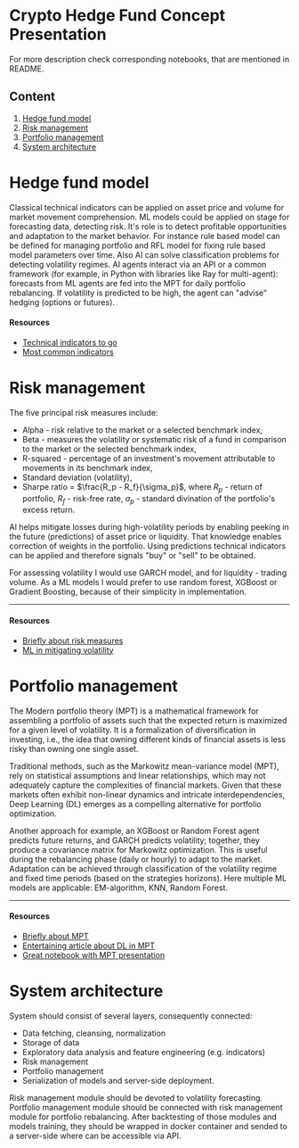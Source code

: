 # Crypto Hedge Fund Concept Presentation

For more description check corresponding notebooks, that are mentioned in
README.

## Content

1. [Hedge fund model](#hedge-fund-model)
2. [Risk management](#risk-management)
3. [Portfolio management](#portfolio-management)
4. [System architecture](#system-architecture) 


# Hedge fund model

Classical technical indicators can be applied on asset price and volume for 
market movement comprehension. 
ML models could be applied on stage for forecasting data, detecting risk. 
It's role is to detect profitable opportunities and adaptation to the 
market behavior.
For instance rule based model can be defined for managing portfolio and 
RFL model for fixing rule based model parameters over time. Also AI can solve
classification problems for detecting volatility regimes.
AI agents interact via an API or a common framework (for example, in Python with
libraries like Ray for multi-agent): forecasts from ML agents are fed into the 
MPT for daily portfolio rebalancing. If volatility is predicted to be high, the
agent can "advise" hedging (options or futures).

#### Resources
- [Technical indicators to go](https://www.investopedia.com/top-7-technical-analysis-tools-4773275)
- [Most common indicators](https://www.cryptohopper.com/ru/blog/the-5-most-used-technical-indicators-and-how-they-work-306)

# Risk management

The five principal risk measures include:
- Alpha - risk relative to the market or a selected benchmark index, 
- Beta - measures the volatility or systematic risk of a fund in comparison to
the market or the selected benchmark index, 
- R-squared - percentage of an investment's movement attributable to movements
in its benchmark index, 
- Standard deviation (volatility), 
- Sharpe ratio = $\frac{R_p - R_f}{\sigma_p}$, where $R_p$ - return of portfolio, $R_f$ - risk-free rate, $\sigma_p$ - standard divination of the portfolio's excess return. 

AI helps mitigate losses during high-volatility periods by enabling peeking
in the future (predictions) of asset price or liquidity. That knowledge
enables correction of weights in the portfolio. Using predictions
technical indicators can be applied and therefore signals "buy" or "sell"
to be obtained.

For assessing volatility I would use GARCH model, and for liquidity - trading volume.
As a ML models I would prefer to use random forest, XGBoost or Gradient Boosting, 
because of their simplicity in implementation.

---
#### Resources
- [Briefly about risk measures](https://www.investopedia.com/terms/r/riskmeasures.asp)
- [ML in mitigating volatility](https://superagi.com/mitigating-market-volatility-a-comparative-analysis-of-the-best-ai-risk-assessment-tools-for-financial-institutions-and-investors/)


# Portfolio management
The Modern portfolio theory (MPT) is a mathematical framework for assembling 
a portfolio of assets such that the expected return is maximized for a given 
level of volatility. It is a formalization of diversification in investing, 
i.e., the idea that owning different kinds of financial assets is less risky 
than owning one single asset. 

Traditional methods, such as the Markowitz mean-variance model (MPT), rely on 
statistical assumptions and linear relationships, which may not adequately
capture the complexities of financial markets. Given that these markets often 
exhibit non-linear dynamics and intricate interdependencies, Deep Learning (DL) 
emerges as a compelling alternative for portfolio optimization.

Another approach for example, an XGBoost or Random Forest agent predicts future returns, and 
GARCH predicts volatility; together, they produce a covariance matrix for 
Markowitz optimization. 
This is useful during the rebalancing phase (daily or hourly) to adapt to the market.
Adaptation can be achieved through classification of the volatility regime and
fixed time periods (based on the strategies horizons). 
Here multiple ML models are applicable: EM-algorithm, KNN, Random Forest.

---
#### Resources
- [Briefly about MPT](https://www.investopedia.com/terms/m/modernportfoliotheory.asp)
- [Entertaining article about DL in MPT](https://www.faba.bg/index.php/faba/article/view/265)
- [Great notebook with MPT presentation](https://www.kaggle.com/code/yousefsaeedian/modern-portfolio-theory-mpt/notebook)

# System architecture

System should consist of several layers, consequently connected:
- Data fetching, cleansing, normalization
- Storage of data
- Exploratory data analysis and feature engineering (e.g. indicators)
- Risk management
- Portfolio management
- Serialization of models and server-side deployment.

Risk management module should be devoted to volatility forecasting. 
Portfolio management module should be connected with risk management module
for portfolio rebalancing.
After backtesting of those modules and models training, they should be wrapped
in docker container and sended to a server-side where can be accessible via API.
